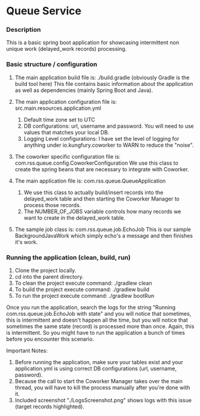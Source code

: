 # Queue Service


### Description
This is a basic spring boot application for showcasing intermittent non unique work (delayed_work records) processing.


### Basic structure / configuration
1. The main application build file is: ./build.gradle (obviously Gradle is the build tool here)
  This file contains basic information about the application as well as dependencies (mainly Spring Boot and Java).

2. The main application configuration file is: src.main.resources.application.yml
    1. Default time zone set to UTC
    2. DB configurations: url, username and password. You will need to use values that matches your local DB.
    3. Logging Level configurations: I have set the level of logging for anything under io.kungfury.coworker to WARN to reduce the "noise".

3. The coworker specific configuration file is: com.rss.queue.config.CoworkerConfiguration
    We use this class to create the spring beans that are necessary to integrate with Coworker.

4. The main application file is: com.rss.queue.QueueApplication
     1. We use this class to actually build/insert records into the delayed_work table and then starting the Coworker Manager to process those records.
     2. The NUMBER_OF_JOBS variable controls how many records we want to create in the delayed_work table.

5. The sample job class is: com.rss.queue.job.EchoJob
  This is our sample BackgroundJavaWork which simply echo's a message and then finishes it's work.


### Running the application (clean, build, run)
1. Clone the project locally.
2. cd into the parent directory.
3. To clean the project execute command: ./gradlew clean
4. To build the project execute command: ./gradlew build
5. To run the project execute command: ./gradlew bootRun

Once you run the application, search the logs for the string "Running com.rss.queue.job.EchoJob with state" and you will notice that sometimes, this is intermittent and doesn't happen all the time, but you will notice that sometimes the same state (record) is processed more than once. Again, this is intermittent. So you might have to run the application a bunch of times before you encounter this scenario.

Important Notes:
   1. Before running the application, make sure your tables exist and your application.yml is using correct DB configurations (url, username, password).
   2. Because the call to start the Coworker Manager takes over the main thread, you will have to kill the process manually after you're done with it.
   3. Included screenshot "./LogsScreenshot.png" shows logs with this issue (target records highlighted).

